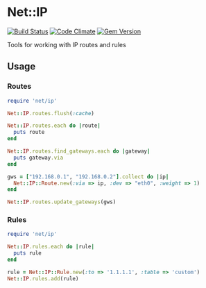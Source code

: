# Net::IP

[![Build Status](https://travis-ci.org/jbussdieker/ruby-net-ip.png?branch=master)](https://travis-ci.org/jbussdieker/ruby-net-ip)
[![Code Climate](https://codeclimate.com/github/jbussdieker/ruby-net-ip.png)](https://codeclimate.com/github/jbussdieker/ruby-net-ip)
[![Gem Version](https://badge.fury.io/rb/net-ip.png)](http://badge.fury.io/rb/net-ip)

Tools for working with IP routes and rules

## Usage

### Routes

````ruby
require 'net/ip'

Net::IP.routes.flush(:cache)

Net::IP.routes.each do |route|
  puts route
end

Net::IP.routes.find_gateways.each do |gateway|
  puts gateway.via
end

gws = ["192.168.0.1", "192.168.0.2"].collect do |ip|
  Net::IP::Route.new(:via => ip, :dev => "eth0", :weight => 1)
end

Net::IP.routes.update_gateways(gws)
````

### Rules

````ruby
require 'net/ip'

Net::IP.rules.each do |rule|
  puts rule
end

rule = Net::IP::Rule.new(:to => '1.1.1.1', :table => 'custom')
Net::IP.rules.add(rule)
````
